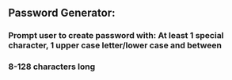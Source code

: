 ## Password Generator: 
### Prompt user to create password with: At least 1 special character, 1 upper case letter/lower case and between
### 8-128 characters long 

